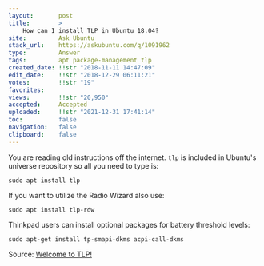 ```yaml
---
layout:       post
title:        >
    How can I install TLP in Ubuntu 18.04?
site:         Ask Ubuntu
stack_url:    https://askubuntu.com/q/1091962
type:         Answer
tags:         apt package-management tlp
created_date: !!str "2018-11-11 14:47:09"
edit_date:    !!str "2018-12-29 06:11:21"
votes:        !!str "19"
favorites:    
views:        !!str "20,950"
accepted:     Accepted
uploaded:     !!str "2021-12-31 17:41:14"
toc:          false
navigation:   false
clipboard:    false
---
```


You are reading old instructions off the internet. `tlp` is included in Ubuntu's universe repository so all you need to type is:

``` 
sudo apt install tlp

```

If you want to utilize the Radio Wizard also use:

``` 
sudo apt install tlp-rdw

```

Thinkpad users can install optional packages for battery threshold levels:

``` 
sudo apt-get install tp-smapi-dkms acpi-call-dkms

```

Source: [Welcome to TLP!][1]


  [1]: https://linrunner.de/en/tlp/docs/tlp-linux-advanced-power-management.html
